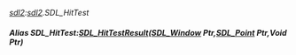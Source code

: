 _[sdl2](../../modules/sdl2/sdl2-module.md):[sdl2](../../modules/sdl2/sdl2-module.md).SDL\_HitTest_
##### Alias SDL\_HitTest:[SDL_HitTestResult](../../modules/sdl2/sdl2-sdl_hittestresult.md)([SDL_Window](../../modules/sdl2/sdl2-sdl_window.md) Ptr,[SDL_Point](../../modules/sdl2/sdl2-sdl_point.md) Ptr,Void Ptr)
